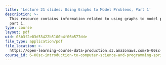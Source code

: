```yaml
---
title: 'Lecture 21 slides: Using Graphs to Model Problems, Part 1'
description: >-
  This resource contains information related to using graphs to model problems,
  part 1.
type: course
layout: pdf
uid: 03b3f2e03d53422b5100b4f06b577dde
file_type: application/pdf
file_location: >-
  https://open-learning-course-data-production.s3.amazonaws.com/6-00sc-introduction-to-computer-science-and-programming-spring-2011/03b3f2e03d53422b5100b4f06b577dde_MIT6_00SCS11_lec21_slides.pdf
course_id: 6-00sc-introduction-to-computer-science-and-programming-spring-2011
---
```

